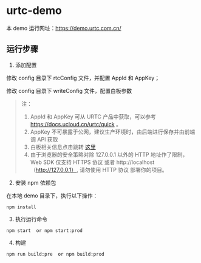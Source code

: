 <!--
 * @Author: your name
 * @Date: 2021-01-25 17:13:02
 * @LastEditTime: 2021-01-25 17:14:43
 * @LastEditors: Please set LastEditors
 * @Description: In User Settings Edit
 * @FilePath: /urtc-edu-demo/README.md
-->
# urtc-demo

本 demo 运行网址：https://demo.urtc.com.cn/

## 运行步骤

1. 添加配置

修改 config 目录下 rtcConfig 文件，并配置 AppId 和 AppKey；

修改 config 目录下 writeConfig 文件，配置白板参数

> 注：
>
> 1. AppId 和 AppKey 可从 URTC 产品中获取，可以参考 https://docs.ucloud.cn/urtc/quick 。
> 2. AppKey 不可暴露于公网，建议生产环境时，由后端进行保存并由前端调 API 获取
> 3. 白板相关信息点击跳转 [这里](http://herewhite.com/zh-CN/)
> 4. 由于浏览器的安全策略对除 127.0.0.1 以外的 HTTP 地址作了限制，Web SDK 仅支持 HTTPS 协议 或者 http://localhost（http://127.0.0.1）, 请勿使用 HTTP 协议 部署你的项目。

2. 安装 npm 依赖包

在本地 demo 目录下，执行以下操作：

```
npm install
```

3. 执行运行命令

```
npm start  or npm start:prod
```

4. 构建

```
npm run build:pre  or npm build:prod
```
